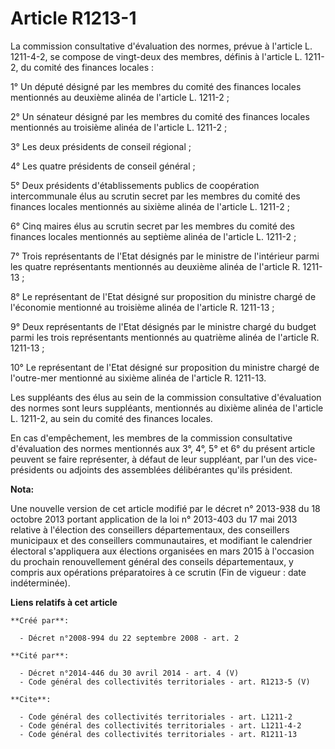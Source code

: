 # Article R1213-1

La commission consultative d'évaluation des normes, prévue à l'article L. 1211-4-2, se compose de vingt-deux des membres,
définis à l'article L. 1211-2, du comité des finances locales : 

1° Un député désigné par les membres du comité des finances locales mentionnés au deuxième alinéa de l'article L. 1211-2 ; 

2° Un sénateur désigné par les membres du comité des finances locales mentionnés au troisième alinéa de l'article L.
1211-2 ; 

3° Les deux présidents de conseil régional ; 

4° Les quatre présidents de conseil général ; 

5° Deux présidents d'établissements publics de coopération intercommunale élus au scrutin secret par les membres du comité
des finances locales mentionnés au sixième alinéa de l'article L. 1211-2 ; 

6° Cinq maires élus au scrutin secret par les membres du comité des finances locales mentionnés au septième alinéa de
l'article L. 1211-2 ; 

7° Trois représentants de l'Etat désignés par le ministre de l'intérieur parmi les quatre représentants mentionnés au
deuxième alinéa de l'article R. 1211-13 ; 

8° Le représentant de l'Etat désigné sur proposition du ministre chargé de l'économie mentionné au troisième alinéa de
l'article R. 1211-13 ; 

9° Deux représentants de l'Etat désignés par le ministre chargé du budget parmi les trois représentants mentionnés au
quatrième alinéa de l'article R. 1211-13 ; 

10° Le représentant de l'Etat désigné sur proposition du ministre chargé de l'outre-mer mentionné au sixième alinéa de
l'article R. 1211-13. 

Les suppléants des élus au sein de la commission consultative d'évaluation des normes sont leurs suppléants, mentionnés au
dixième alinéa de l'article L. 1211-2, au sein du comité des finances locales. 

En cas d'empêchement, les membres de la commission consultative d'évaluation des normes mentionnés aux 3°, 4°, 5° et 6° du
présent article peuvent se faire représenter, à défaut de leur suppléant, par l'un des vice-présidents ou adjoints des
assemblées délibérantes qu'ils président.

**Nota:**

Une nouvelle version de cet article modifié par le décret n° 2013-938 du 18 octobre 2013 portant application de la loi n°
2013-403 du 17 mai 2013 relative à l'élection des conseillers départementaux, des conseillers municipaux et des conseillers
communautaires, et modifiant le calendrier électoral s'appliquera aux élections organisées en mars 2015 à l'occasion du
prochain renouvellement général des conseils départementaux, y compris aux opérations préparatoires à ce scrutin (Fin de
vigueur : date indéterminée).

**Liens relatifs à cet article**

	**Créé par**:

	  - Décret n°2008-994 du 22 septembre 2008 - art. 2

	**Cité par**:

	  - Décret n°2014-446 du 30 avril 2014 - art. 4 (V)
	  - Code général des collectivités territoriales - art. R1213-5 (V)

	**Cite**:

	  - Code général des collectivités territoriales - art. L1211-2
	  - Code général des collectivités territoriales - art. L1211-4-2
	  - Code général des collectivités territoriales - art. R1211-13
